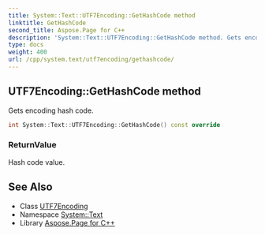 ```yaml
---
title: System::Text::UTF7Encoding::GetHashCode method
linktitle: GetHashCode
second_title: Aspose.Page for C++
description: 'System::Text::UTF7Encoding::GetHashCode method. Gets encoding hash code in C++.'
type: docs
weight: 400
url: /cpp/system.text/utf7encoding/gethashcode/
---
```

## UTF7Encoding::GetHashCode method


Gets encoding hash code.

```cpp
int System::Text::UTF7Encoding::GetHashCode() const override
```


### ReturnValue

Hash code value.

## See Also

* Class [UTF7Encoding](../)
* Namespace [System::Text](../../)
* Library [Aspose.Page for C++](../../../)
